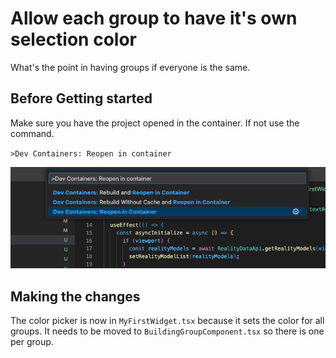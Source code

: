 # Allow each group to have it's own selection color

What's the point in having groups if everyone is the same.

## Before Getting started

Make sure you have the project opened in the container.  If not use the command.

`>Dev Containers: Reopen in container`

![reopen in dev container](./media/reopen-dev-container.png)

## Making the changes

The color picker is now in `MyFirstWidget.tsx` because it sets the color for all groups.  It needs to be moved to `BuildingGroupComponent.tsx` so there is one per group.
